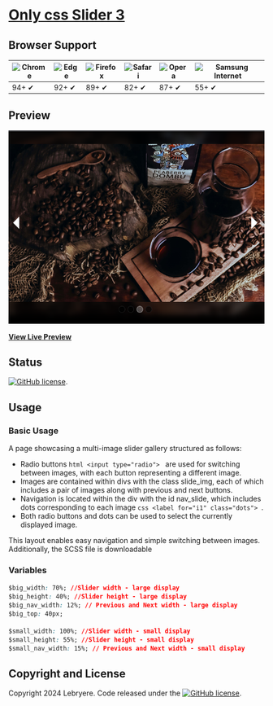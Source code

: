 # [Only css Slider 3](https://lebryere.github.io/only-css-slider-3/)

## Browser Support

![Chrome](https://raw.githubusercontent.com/alrra/browser-logos/master/src/chrome/chrome_48x48.png) | ![Edge](https://raw.githubusercontent.com/alrra/browser-logos/master/src/edge/edge_48x48.png) | ![Firefox](https://raw.githubusercontent.com/alrra/browser-logos/master/src/firefox/firefox_48x48.png) | ![Safari](https://raw.githubusercontent.com/alrra/browser-logos/master/src/safari/safari_48x48.png) | ![Opera](https://raw.githubusercontent.com/alrra/browser-logos/master/src/opera/opera_48x48.png) | ![Samsung Internet](https://raw.githubusercontent.com/alrra/browser-logos/master/src/samsung-internet/samsung-internet_48x48.png)
--- | --- | --- | --- | --- | --- |
94+ ✔ | 92+ ✔ | 89+ ✔ | 82+ ✔ | 87+ ✔ | 55+ ✔ |

## Preview

[![Resume Preview](preview.png)](https://lebryere.github.io/only-css-slider-3/)

**[View Live Preview](https://lebryere.github.io/only-css-slider-3/)**

## Status

[![GitHub license](https://img.shields.io/badge/license-MIT-green?&style=plastic)](https://raw.githubusercontent.com/LeBryere/only-css-slider-3/master/LICENSE).

## Usage

### Basic Usage

A page showcasing a multi-image slider gallery structured as follows:

- Radio buttons ```html <input type="radio"> ``` are used for switching between images, with each button representing a different image.
- Images are contained within divs with the class slide_img, each of which includes a pair of images along with previous and next buttons.
- Navigation is located within the div with the id nav_slide, which includes dots corresponding to each image ```css <label for="i1" class="dots"> ```.
- Both radio buttons and dots can be used to select the currently displayed image.

This layout enables easy navigation and simple switching between images. Additionally, the SCSS file is downloadable

### Variables
```css
$big_width: 70%; //Slider width - large display
$big_height: 40%; //Slider height - large display
$big_nav_width: 12%; // Previous and Next width - large display
$big_top: 40px;

$small_width: 100%; //Slider width - small display
$small_height: 55%; //Slider height - small display
$small_nav_width: 15%; // Previous and Next width - small display
```

## Copyright and License

Copyright 2024 Lebryere. Code released under the [![GitHub license](https://img.shields.io/badge/license-MIT-green?&style=plastic)](https://raw.githubusercontent.com/LeBryere/only-css-slider-3/master/LICENSE).
